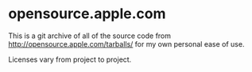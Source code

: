 # opensource.apple.com

This is a git archive of all of the source code from http://opensource.apple.com/tarballs/ for my own personal ease of use.

Licenses vary from project to project.
